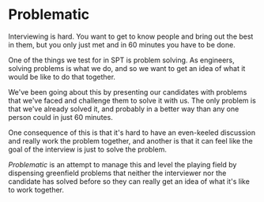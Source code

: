 # Problematic

Interviewing is hard. You want to get to know people and bring out the best in
them, but you only just met and in 60 minutes you have to be done.

One of the things we test for in SPT is problem solving. As engineers, solving
problems is what we do, and so we want to get an idea of what it would be like
to do that together.

We've been going about this by presenting our candidates with problems that
we've faced and challenge them to solve it with us. The only problem is that
we've already solved it, and probably in a better way than any one person could
in just 60 minutes.

One consequence of this is that it's hard to have an even-keeled discussion and
really work the problem together, and another is that it can feel like the goal
of the interview is just to solve the problem.

_Problematic_ is an attempt to manage this and level the playing field by
dispensing greenfield problems that neither the interviewer nor the candidate
has solved before so they can really get an idea of what it's like to work
together.
